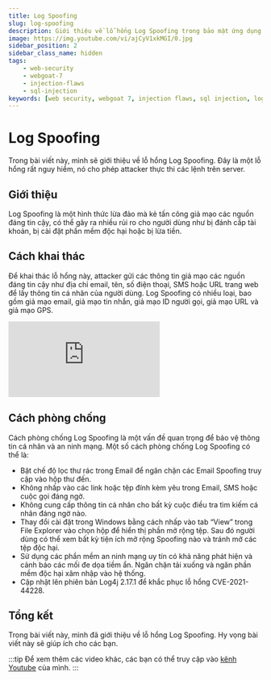 ```yaml
---
title: Log Spoofing
slug: log-spoofing
description: Giới thiệu về lỗ hổng Log Spoofing trong bảo mật ứng dụng web.
image: https://img.youtube.com/vi/ajCyV1xkMGI/0.jpg
sidebar_position: 2
sidebar_class_name: hidden
tags:
    - web-security
    - webgoat-7
    - injection-flaws
    - sql-injection
keywords: [web security, webgoat 7, injection flaws, sql injection, log spoofing, lỗ hổng log spoofing, bảo mật ứng dụng web, lỗ hổng bảo mật ứng dụng web, hướng dẫn, tấn công, cách phòng chống]
---
```


# Log Spoofing

Trong bài viết này, mình sẽ giới thiệu về lỗ hổng Log Spoofing. Đây là một lỗ hổng rất nguy hiểm, nó cho phép attacker thực thi các lệnh trên server.

## Giới thiệu

Log Spoofing là một hình thức lừa đảo mà kẻ tấn công giả mạo các nguồn đáng tin cậy, có thể gây ra nhiều rủi ro cho người dùng như bị đánh cắp tài khoản, bị cài đặt phần mềm độc hại hoặc bị lừa tiền.

## Cách khai thác

Để khai thác lỗ hổng này, attacker gửi các thông tin giả mạo các nguồn đáng tin cậy như địa chỉ email, tên, số điện thoại, SMS hoặc URL trang web để lấy thông tin cá nhân của người dùng. Log Spoofing có nhiều loại, bao gồm giả mạo email, giả mạo tin nhắn, giả mạo ID người gọi, giả mạo URL và giả mạo GPS. 

<iframe class="video" 
    src="https://www.youtube.com/embed/ajCyV1xkMGI" 
    title="Log Spoofing" 
    frameborder="0" 
    allow="accelerometer; autoplay; clipboard-write; encrypted-media; gyroscope; picture-in-picture; web-share" allowfullscreen>
</iframe>

## Cách phòng chống

Cách phòng chống Log Spoofing là một vấn đề quan trọng để bảo vệ thông tin cá nhân và an ninh mạng. Một số cách phòng chống Log Spoofing có thể là:

- Bật chế độ lọc thư rác trong Email để ngăn chặn các Email Spoofing truy cập vào hộp thư đến.
- Không nhấp vào các link hoặc tệp đính kèm yêu trong Email, SMS hoặc cuộc gọi đáng ngờ.
- Không cung cấp thông tin cá nhân cho bất kỳ cuộc điều tra tìm kiếm cá nhân đáng ngờ nào.
- Thay đổi cài đặt trong Windows bằng cách nhấp vào tab “View” trong File Explorer vào chọn hộp để hiển thị phần mở rộng tệp. Sau đó người dùng có thể xem bất kỳ tiện ích mở rộng Spoofing nào và tránh mở các tệp độc hại.
- Sử dụng các phần mềm an ninh mạng uy tín có khả năng phát hiện và cảnh báo các mối đe dọa tiềm ẩn. Ngăn chặn tải xuống và ngăn phần mềm độc hại xâm nhập vào hệ thống.
- Cập nhật lên phiên bản Log4j 2.17.1 để khắc phục lỗ hổng CVE-2021-44228.

## Tổng kết

Trong bài viết này, mình đã giới thiệu về lỗ hổng Log Spoofing. Hy vọng bài viết này sẽ giúp ích cho các bạn.

:::tip
Để xem thêm các video khác, các bạn có thể truy cập vào [kênh Youtube](https://www.youtube.com/TienNguyen09) của mình.
:::